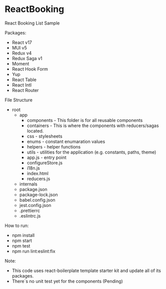 # ReactBooking
React Booking List Sample


Packages:
  - React v17
  - MUI v5
  - Redux v4
  - Redux Saga v1
  - Moment
  - React Hook Form
  - Yup
  - React Table
  - React Intl
  - React Router

File Structure
  - root
    - app
      - components - This folder is for all reusable components
      - containers - This is where the components with reducers/sagas located.
      - css - stylesheets
      - enums - constant enumaration values
      - helpers - helper functions
      - utils - utilities for the application (e.g. constants, paths, theme)
      - app.js - entry point
      - configureStore.js
      - i18n.js
      - index.html
      - reducers.js
    - internals
    - package.json
    - package-lock.json
    - babel.config.json
    - jest.config.json
    - .prettierrc
    - .eslintrc.js

How to run:
  - npm install
  - npm start
  - npm test
  - npm run lint:eslint:fix

Note:
 - This code uses react-boilerplate template starter kit and update all of its packages.
 - There`s no unit test yet for the components (Pending)
